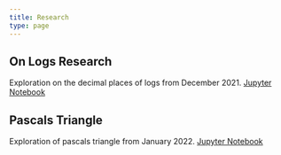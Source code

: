 ```yaml
---
title: Research
type: page
---
```


## On Logs Research
Exploration on the decimal places of logs from December 2021.
[Jupyter Notebook](https://github.com/JakeRoggenbuck/on-logs-research/blob/main/Logs.ipynb)

## Pascals Triangle
Exploration of pascals triangle from January 2022.
[Jupyter Notebook](https://github.com/JakeRoggenbuck/pascals-triangle/blob/main/pascals_triangle.ipynb)
